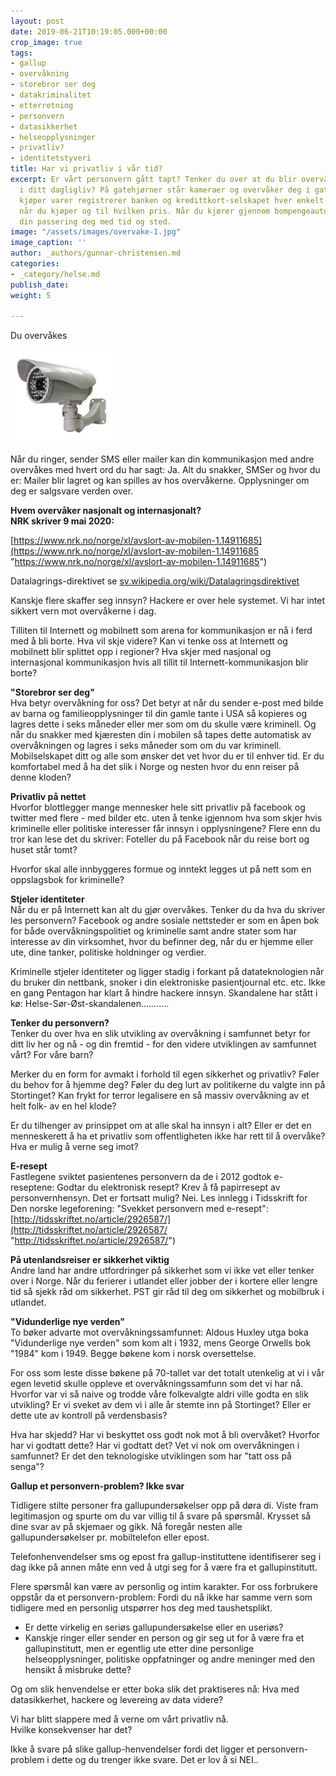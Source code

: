 ```yaml
---
layout: post
date: 2019-06-21T10:19:05.000+00:00
crop_image: true
tags:
- gallup
- overvåkning
- storebror ser deg
- datakriminalitet
- etterretning
- personvern
- datasikkerhet
- helseopplysninger
- privatliv?
- identitetstyveri
title: Har vi privatliv i vår tid?
excerpt: Er vårt personvern gått tapt? Tenker du over at du blir overvåket hver dag
  i ditt dagligliv? På gatehjørner står kameraer og overvåker deg i gatene. Når du
  kjøper varer registrerer banken og kredittkort-selskapet hver enkelt vare du kjøper,
  når du kjøper og til hvilken pris. Når du kjører gjennom bompengeautomater registrerer
  din passering deg med tid og sted.
image: "/assets/images/overvake-1.jpg"
image_caption: ''
author: _authors/gunnar-christensen.md
categories:
- _category/helse.md
publish_date: 
weight: 5

---
```

Du overvåkes

![](/assets/images/overvake-1.jpg)

Når du ringer, sender SMS eller mailer kan din kommunikasjon med andre overvåkes med hvert ord du har sagt: Ja. Alt du snakker, SMSer og hvor du er: Mailer blir lagret og kan spilles av hos overvåkerne. Opplysninger om deg er salgsvare verden over.

**Hvem overvåker nasjonalt og internasjonalt?  
NRK skriver 9 mai 2020:**

[https://www.nrk.no/norge/xl/avslort-av-mobilen-1.14911685](https://www.nrk.no/norge/xl/avslort-av-mobilen-1.14911685 "https://www.nrk.no/norge/xl/avslort-av-mobilen-1.14911685")

Datalagrings-direktivet se [sv.wikipedia.org/wiki/Datalagringsdirektivet](http://sv.wikipedia.org/wiki/Datalagringsdirektivet)

Kanskje flere skaffer seg innsyn? Hackere er over hele systemet. Vi har intet sikkert vern mot overvåkerne i dag.

Tilliten til Internett og mobilnett som arena for kommunikasjon er nå i ferd med å bli borte. Hva vil skje videre? Kan vi tenke oss at Internett og mobilnett blir splittet opp i regioner? Hva skjer med nasjonal og internasjonal kommunikasjon hvis all tillit til Internett-kommunikasjon blir borte?

**"Storebror ser deg"**  
Hva betyr overvåkning for oss? Det betyr at når du sender e-post med bilde av barna og familieopplysninger til din gamle tante i USA så kopieres og lagres dette i seks måneder eller mer som om du skulle være kriminell. Og når du snakker med kjæresten din i mobilen så tapes dette automatisk av overvåkningen og lagres i seks måneder som om du var kriminell. Mobilselskapet ditt og alle som ønsker det vet hvor du er til enhver tid. Er du komfortabel med å ha det slik i Norge og nesten hvor du enn reiser på denne kloden?

**Privatliv på nettet**  
Hvorfor blottlegger mange mennesker hele sitt privatliv på facebook og twitter med flere - med bilder etc. uten å tenke igjennom hva som skjer hvis kriminelle eller politiske interesser får innsyn i opplysningene? Flere enn du tror kan lese det du skriver: Foteller du på Facebook når du reise bort og huset står tomt?

Hvorfor skal alle innbyggeres formue og inntekt legges ut på nett som en oppslagsbok for kriminelle?

**Stjeler identiteter**  
Når du er på Internett kan alt du gjør overvåkes. Tenker du da hva du skriver les personvern? Facebook og andre sosiale nettsteder er som en åpen bok for både overvåkningspolitiet og kriminelle samt andre stater som har interesse av din virksomhet, hvor du befinner deg, når du er hjemme eller ute, dine tanker, politiske holdninger og verdier.

Kriminelle stjeler identiteter og ligger stadig i forkant på datateknologien når du bruker din nettbank, snoker i din elektroniske pasientjournal etc. etc. Ikke en gang Pentagon har klart å hindre hackere innsyn. Skandalene har stått i kø: Helse-Sør-Øst-skandalenen...........

**Tenker du personvern?**  
Tenker du over hva en slik utvikling av overvåkning i samfunnet betyr for ditt liv her og nå - og din fremtid - for den videre utviklingen av samfunnet vårt? For våre barn?

Merker du en form for avmakt i forhold til egen sikkerhet og privatliv? Føler du behov for å hjemme deg? Føler du deg lurt av politikerne du valgte inn på Stortinget? Kan frykt for terror legalisere en så massiv overvåkning av et helt folk- av en hel klode?

Er du tilhenger av prinsippet om at alle skal ha innsyn i alt? Eller er det en menneskerett å ha et privatliv som offentligheten ikke har rett til å overvåke?  
Hva er mulig å verne seg imot?

**E-resept**  
Fastlegene sviktet pasientenes personvern da de i 2012 godtok e-reseptene: Godtar du elektronisk resept? Krev å få papirresept av personvernhensyn. Det er fortsatt mulig? Nei. Les innlegg i Tidsskrift for Den norske legeforening: "Svekket personvern med e-resept":  
[http://tidsskriftet.no/article/2926587/](http://tidsskriftet.no/article/2926587/ "http://tidsskriftet.no/article/2926587/")

**På utenlandsreiser er sikkerhet viktig**  
Andre land har andre utfordringer på sikkerhet som vi ikke vet eller tenker over i Norge. Når du ferierer i utlandet eller jobber der i kortere eller lengre tid så sjekk råd om sikkerhet. PST gir råd til deg om sikkerhet og mobilbruk i utlandet.

**"Vidunderlige nye verden"**  
To bøker advarte mot overvåkningssamfunnet: Aldous Huxley utga boka "Vidunderlige nye verden" som kom alt i 1932, mens George Orwells bok "1984" kom i 1949. Begge bøkene kom i norsk oversettelse.

For oss som leste disse bøkene på 70-tallet var det totalt utenkelig at vi i vår egen levetid skulle oppleve et overvåkningssamfunn som det vi har nå. Hvorfor var vi så naive og trodde våre folkevalgte aldri ville godta en slik utvikling? Er vi sveket av dem vi i alle år stemte inn på Stortinget? Eller er dette ute av kontroll på verdensbasis?

Hva har skjedd? Har vi beskyttet oss godt nok mot å bli overvåket? Hvorfor har vi godtatt dette? Har vi godtatt det? Vet vi nok om overvåkningen i samfunnet? Er det den teknologiske utviklingen som har "tatt oss på senga"?

**Gallup et personvern-problem? Ikke svar**

Tidligere stilte personer fra gallupundersøkelser opp på døra di. Viste fram legitimasjon og spurte om du var villig til å svare på spørsmål. Krysset så dine svar av på skjemaer og gikk. Nå foregår nesten alle gallupundersøkelser pr. mobiltelefon eller epost.

Telefonhenvendelser sms og epost fra gallup-instituttene identifiserer seg i dag ikke på annen måte enn ved å utgi seg for å være fra et gallupinstitutt.

Flere spørsmål kan være av personlig og intim karakter. For oss forbrukere oppstår da et personvern-problem: Fordi du nå ikke har samme vern som tidligere med en personlig utspørrer hos deg med taushetsplikt.

* Er dette virkelig en seriøs gallupundersøkelse eller en useriøs?
* Kanskje ringer eller sender en person og gir seg ut for å være fra et gallupinstitutt, men er egentlig ute etter dine personlige helseopplysninger, politiske oppfatninger og andre meninger med den hensikt å misbruke dette?

Og om slik henvendelse er etter boka slik det praktiseres nå: Hva med datasikkerhet, hackere og levereing av data videre?

Vi har blitt slappere med å verne om vårt privatliv nå.  
Hvilke konsekvenser har det?

Ikke å svare på slike gallup-henvendelser fordi det ligger et personvern-problem i dette og du trenger ikke svare. Det er lov å si NEI..